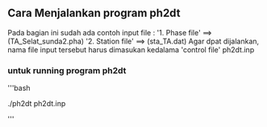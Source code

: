 ## Cara Menjalankan program ph2dt
Pada bagian ini sudah ada contoh input file :
  '1. Phase file' ==> (TA_Selat_sunda2.pha)
  '2. Station file' ==> (sta_TA.dat)
 Agar dpat dijalankan, nama file input tersebut harus dimasukan kedalama 'control file' ph2dt.inp
 
 ### untuk running program ph2dt
 '''bash
 
 ./ph2dt ph2dt.inp
 
 '''
 
